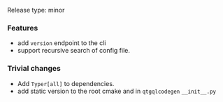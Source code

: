Release type: minor

### Features
- add `version` endpoint to the cli
- support recursive search of config file.

### Trivial changes
- Add `Typer[all]` to dependencies.
- add static version to the root cmake and in `qtgqlcodegen` `__init__.py`
